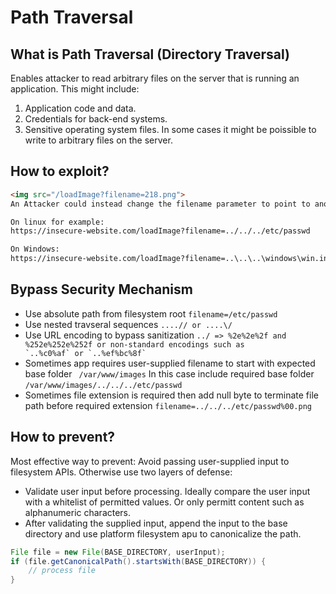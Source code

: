 # Path Traversal

## What is Path Traversal (Directory Traversal)
Enables attacker to read arbitrary files on the server that is running an application. 
This might include:
1. Application code and data.
2. Credentials for back-end systems.
3. Sensitive operating system files.
In some cases it might be poissible to write to arbitrary files on the server.

## How to exploit?
```HTML
<img src="/loadImage?filename=218.png">
An Attacker could instead change the filename parameter to point to another file or directory.

On linux for example:
https://insecure-website.com/loadImage?filename=../../../etc/passwd

On Windows:
https://insecure-website.com/loadImage?filename=..\..\..\windows\win.ini
```


## Bypass Security Mechanism
- Use absolute path from filesystem root ```filename=/etc/passwd```
- Use nested travseral sequences ```....// or ....\/```
- Use URL encoding to bypass sanitization ```../ => %2e%2e%2f and %252e%252e%252f or non-standard encodings such as `..%c0%af` or `..%ef%bc%8f` ```
- Sometimes app requires user-supplied filename to start with expected base folder ``` /var/www/images``` In this case include required base folder ```/var/www/images/../../../etc/passwd```
- Sometimes file extension is required then add null byte to terminate file path before required extension ```filename=../../../etc/passwd%00.png```
## How to prevent?
Most effective way to prevent: Avoid passing user-supplied input to filesystem APIs.
Otherwise use two layers of defense:
- Validate user input before processing. Ideally compare the user input with a whitelist of permitted values. Or only permitt content such as alphanumeric characters.
- After validating the supplied input, append the input to the base directory and use platform filesystem apu to canonicalize the path.
```Java
File file = new File(BASE_DIRECTORY, userInput); 
if (file.getCanonicalPath().startsWith(BASE_DIRECTORY)) { 
	// process file 
}
```


